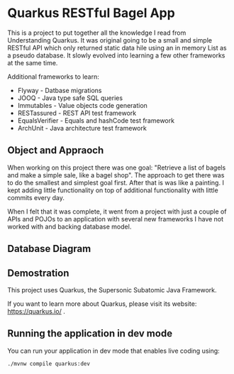 # Quarkus RESTful Bagel App

This is a project to put together all the knowledge I read from Understanding Quarkus. It was original going to be a small and simple RESTful API which only returned static data hile using an in memory List as a pseudo database. It slowly evolved into learning a few other frameworks at the same time.

Additional frameworks to learn:
- Flyway - Datbase migrations
- JOOQ - Java type safe SQL queries
- Immutables - Value objects code generation
- RESTassured - REST API test framework
- EqualsVerifier - Equals and hashCode test framework
- ArchUnit - Java architecture test framework

## Object and Appraoch

When working on this project there was one goal: "Retrieve a list of bagels and make a simple sale, like a bagel shop". The approach to get there was to do the smallest and simplest goal first. After that is was like a painting. I kept adding little functionality on top of additional functionality with little commits every day.

When I felt that it was complete, it went from a project with just a couple of APIs and POJOs to an application with several new frameworks I have not worked with and backing database model.

## Database Diagram


## Demostration

This project uses Quarkus, the Supersonic Subatomic Java Framework.

If you want to learn more about Quarkus, please visit its website: https://quarkus.io/ .

## Running the application in dev mode

You can run your application in dev mode that enables live coding using:
```shell script
./mvnw compile quarkus:dev
```
